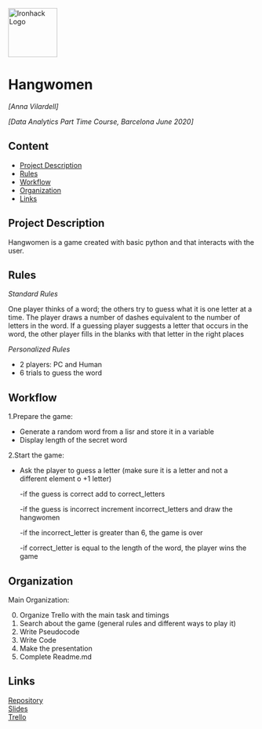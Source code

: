 <img src="https://bit.ly/2VnXWr2" alt="Ironhack Logo" width="100"/>

# Hangwomen
*[Anna Vilardell]*

*[Data Analytics Part Time Course, Barcelona June 2020]*

## Content
- [Project Description](#project-description)
- [Rules](#rules)
- [Workflow](#workflow)
- [Organization](#organization)
- [Links](#links)

## Project Description 
Hangwomen is a game created with basic python and that interacts with the user.

## Rules

*Standard Rules*

One player thinks of a word; the others try to guess what it is one letter at a time. The player draws a number of dashes equivalent to the number of letters in the word. If a guessing player suggests a letter that occurs in the word, the other player fills in the blanks with that letter in the right places

*Personalized Rules*

- 2 players: PC and Human
- 6 trials to guess the word


## Workflow
1.Prepare the game:

- Generate a random word from a lisr and store it in a variable
- Display length of the secret word 

2.Start the game:

- Ask the player to guess a letter (make sure it is a letter and not a different element o +1 letter)

   -if the guess is correct add to correct_letters 
 
   -if the guess is incorrect increment incorrect_letters and draw the hangwomen 

   -if the incorrect_letter is greater than 6, the game is over 
 
   -if correct_letter is equal to the length of the word, the player wins the game


## Organization
Main Organization:

0. Organize Trello with the main task and timings
1. Search about the game (general rules and different ways to play it)
2. Write Pseudocode
3. Write Code
4. Make the presentation
5. Complete Readme.md


## Links 

[Repository](https://github.com/AnnaVilardell/PR01-project-python/tree/master/PR01-project-python-ANNA)  
[Slides](https://docs.google.com/presentation/d/1cpN2fK2KmqyMmxm_IwV9vEZ5fcBb8qDzLyUhM_ujlD8/edit?usp=sharing)  
[Trello](https://trello.com/b/USYJZQo3/data-project1-hangwomen-anna)  
